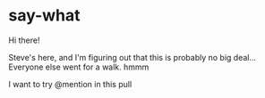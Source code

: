 # say-what
Hi there!

Steve's here, and I'm figuring out that this is probably no big deal...
Everyone else went for a walk.  hmmm

I want to try @mention in this pull
